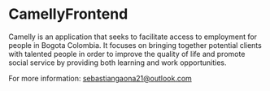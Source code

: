 # CamellyFrontend

Camelly is an application that seeks to facilitate access to employment for people in Bogota Colombia.
It focuses on bringing together potential clients with talented people in order to improve the quality 
of life and promote social service by providing both learning and work opportunities.

For more information:
sebastiangaona21@outlook.com
